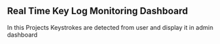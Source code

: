 <h2>Real Time Key Log Monitoring Dashboard</h2>
<p>In this Projects Keystrokes are detected from user and display it in admin dashboard</p>
